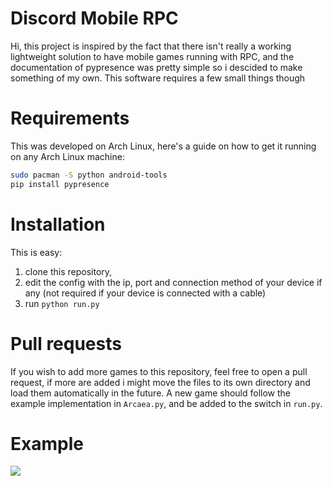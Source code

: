 # Discord Mobile RPC
Hi, this project is inspired by the fact that there isn't really a working lightweight solution to have mobile games running with RPC, and the documentation of pypresence was pretty simple so i descided to make something of my own. This software requires a few small things though

# Requirements
This was developed on Arch Linux, here's a guide on how to get it running on any Arch Linux machine:
```zsh
sudo pacman -S python android-tools
pip install pypresence
```

# Installation
This is easy:

1. clone this repository, 
2. edit the config with the ip, port and connection method of your device if any (not required if your device is connected with a cable)
3. run `python run.py`

# Pull requests
If you wish to add more games to this repository, feel free to open a pull request, if more are added i might move the files to its own directory and load them automatically in the future. A new game should follow the example implementation in `Arcaea.py`, and be added to the switch in `run.py`.

# Example
<image src="https://cdn.discordapp.com/attachments/889964274229854248/1074850779233533952/image.png">

